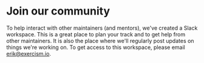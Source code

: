 # Join our community

To help interact with other maintainers (and mentors), we've created a Slack workspace.
This is a great place to plan your track and to get help from other maintainers.
It is also the place where we'll regularly post updates on things we're working on.
To get access to this workspace, please email erik@exercism.io.
